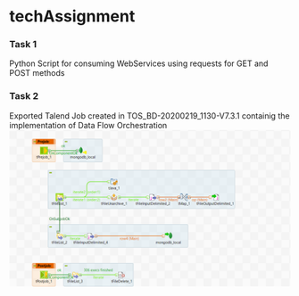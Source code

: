 # techAssignment

### Task 1
Python Script for consuming WebServices using requests for GET and POST methods

### Task 2
Exported Talend Job created in TOS_BD-20200219_1130-V7.3.1 containig the implementation of Data Flow Orchestration 
![alt text](https://github.com/lakshmi4296/techAssignment/blob/main/DataFlow.png)
